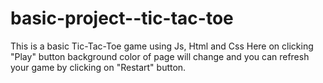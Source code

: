 # basic-project--tic-tac-toe
This is a basic Tic-Tac-Toe game using Js, Html and Css
Here on clicking "Play" button background color of page will change and you can refresh your game by clicking on "Restart" button.
